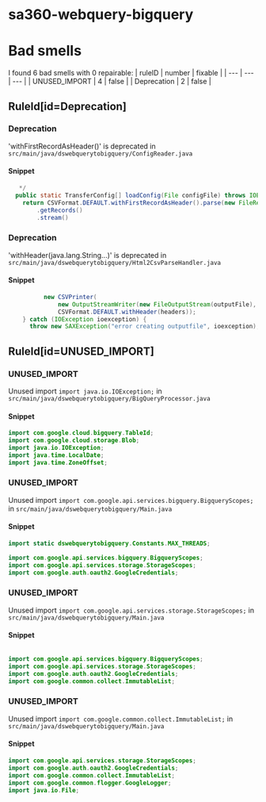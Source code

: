 # sa360-webquery-bigquery 
 
# Bad smells
I found 6 bad smells with 0 repairable:
| ruleID | number | fixable |
| --- | --- | --- |
| UNUSED_IMPORT | 4 | false |
| Deprecation | 2 | false |
## RuleId[id=Deprecation]
### Deprecation
'withFirstRecordAsHeader()' is deprecated
in `src/main/java/dswebquerytobigquery/ConfigReader.java`
#### Snippet
```java
   */
  public static TransferConfig[] loadConfig(File configFile) throws IOException {
    return CSVFormat.DEFAULT.withFirstRecordAsHeader().parse(new FileReader(configFile))
        .getRecords()
        .stream()
```

### Deprecation
'withHeader(java.lang.String...)' is deprecated
in `src/main/java/dswebquerytobigquery/Html2CsvParseHandler.java`
#### Snippet
```java
          new CSVPrinter(
              new OutputStreamWriter(new FileOutputStream(outputFile), StandardCharsets.UTF_8),
              CSVFormat.DEFAULT.withHeader(headers));
    } catch (IOException ioexception) {
      throw new SAXException("error creating outputfile", ioexception);
```

## RuleId[id=UNUSED_IMPORT]
### UNUSED_IMPORT
Unused import `import java.io.IOException;`
in `src/main/java/dswebquerytobigquery/BigQueryProcessor.java`
#### Snippet
```java
import com.google.cloud.bigquery.TableId;
import com.google.cloud.storage.Blob;
import java.io.IOException;
import java.time.LocalDate;
import java.time.ZoneOffset;
```

### UNUSED_IMPORT
Unused import `import com.google.api.services.bigquery.BigqueryScopes;`
in `src/main/java/dswebquerytobigquery/Main.java`
#### Snippet
```java
import static dswebquerytobigquery.Constants.MAX_THREADS;

import com.google.api.services.bigquery.BigqueryScopes;
import com.google.api.services.storage.StorageScopes;
import com.google.auth.oauth2.GoogleCredentials;
```

### UNUSED_IMPORT
Unused import `import com.google.api.services.storage.StorageScopes;`
in `src/main/java/dswebquerytobigquery/Main.java`
#### Snippet
```java

import com.google.api.services.bigquery.BigqueryScopes;
import com.google.api.services.storage.StorageScopes;
import com.google.auth.oauth2.GoogleCredentials;
import com.google.common.collect.ImmutableList;
```

### UNUSED_IMPORT
Unused import `import com.google.common.collect.ImmutableList;`
in `src/main/java/dswebquerytobigquery/Main.java`
#### Snippet
```java
import com.google.api.services.storage.StorageScopes;
import com.google.auth.oauth2.GoogleCredentials;
import com.google.common.collect.ImmutableList;
import com.google.common.flogger.GoogleLogger;
import java.io.File;
```


